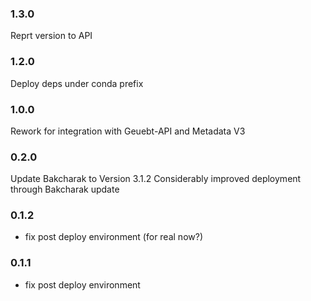 ### 1.3.0 

Reprt version to API

### 1.2.0

Deploy deps under conda prefix

### 1.0.0

Rework for integration with Geuebt-API and Metadata V3

### 0.2.0

Update Bakcharak to Version 3.1.2
Considerably improved deployment through Bakcharak update

### 0.1.2

- fix post deploy environment (for real now?)

### 0.1.1

- fix post deploy environment